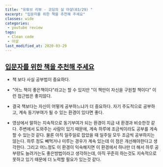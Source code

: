 ```yaml
---
title: "유튜브 리뷰 - 코딩의 실 아샬(03/29) "
excerpt: "입문자를 위한 책을 추천해 주세요"
classes: wide
categories:
 - youtube review
tags:
 - Clean code
 - 아샬
last_modified_at: 2020-03-29
---
```




## [입문자를 위한 책을 추천해 주세요](https://youtu.be/2D7TeqBfxvY)

* 책 보다 사실 공부법이 중요하다. 
* "어느 책이 좋은책이다"라고는 할 수 있지만 "이 책만이 자신을 구원할 책이다" 이런 접근법은 좋지않다.
* 결국 책보다는 자신이 어떻게 공부하느냐가 더 중요하다. 자기 주도적으로 공부하고, 계속 동기부여가 될 수 있는 환경이 있다면 좋다.





* 영상에서 말하는 지속적으로 동기부여가 되는 환경이 지금 내 환경과 비슷한것 같다. 주변에서 도와주는 사람이 있기 때문에, 계속 하루에 조금씩이라도 공부를 게속 할 수 있는것 같다. 물론 아직 일주일로 잡았을 때 일주일 모두 조금씩 공부하지는 않는다. 하루 정도 빼먹거나 미루는 경우가 계속 있는데 이 점은 개선해야한다고 생각한다. 그리고 어느정도 이 환경이 익숙해지면 이 환경에서 하나만 더 해서 하루 공부량도 늘려가는도 좋은방법이라고 생각하는데, 아직 꾸준히 하는것도 지속적으로 못하고 있기 때문에 더 노력할 필요가 있는것 같다.